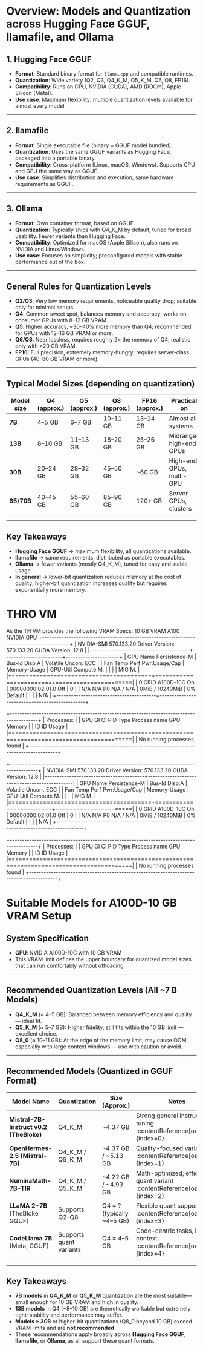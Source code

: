 # Overview: Models and Quantization across Hugging Face GGUF, llamafile, and Ollama

## 1. Hugging Face GGUF
- **Format**: Standard binary format for `llama.cpp` and compatible runtimes.  
- **Quantization**: Wide variety (Q2, Q3, Q4_K_M, Q5_K_M, Q6, Q8, FP16).  
- **Compatibility**: Runs on CPU, NVIDIA (CUDA), AMD (ROCm), Apple Silicon (Metal).  
- **Use case**: Maximum flexibility; multiple quantization levels available for almost every model.  

---

## 2. llamafile
- **Format**: Single executable file (binary + GGUF model bundled).  
- **Quantization**: Uses the same GGUF variants as Hugging Face, packaged into a portable binary.  
- **Compatibility**: Cross-platform (Linux, macOS, Windows). Supports CPU and GPU the same way as GGUF.  
- **Use case**: Simplifies distribution and execution; same hardware requirements as GGUF.  

---

## 3. Ollama
- **Format**: Own container format, based on GGUF.  
- **Quantization**: Typically ships with Q4_K_M by default, tuned for broad usability. Fewer variants than Hugging Face.  
- **Compatibility**: Optimized for macOS (Apple Silicon), also runs on NVIDIA and Linux/Windows.  
- **Use case**: Focuses on simplicity; preconfigured models with stable performance out of the box.  

---

## General Rules for Quantization Levels

- **Q2/Q3**: Very low memory requirements, noticeable quality drop; suitable only for minimal setups.  
- **Q4**: Common sweet spot, balances memory and accuracy; works on consumer GPUs with 8–12 GB VRAM.  
- **Q5**: Higher accuracy, ~30–40% more memory than Q4; recommended for GPUs with 12–16 GB VRAM or more.  
- **Q6/Q8**: Near lossless, requires roughly 2× the memory of Q4; realistic only with >20 GB VRAM.  
- **FP16**: Full precision, extremely memory-hungry; requires server-class GPUs (40–80 GB VRAM or more).  

---

## Typical Model Sizes (depending on quantization)

| Model size | Q4 (approx.) | Q5 (approx.) | Q8 (approx.) | FP16 (approx.) | Practical on              |
|------------|--------------|--------------|--------------|----------------|---------------------------|
| **7B**     | 4–5 GB       | 6–7 GB       | 10–11 GB     | 13–14 GB       | Almost all systems        |
| **13B**    | 8–10 GB      | 11–13 GB     | 18–20 GB     | 25–26 GB       | Midrange–high-end GPUs    |
| **30B**    | 20–24 GB     | 28–32 GB     | 45–50 GB     | ~60 GB         | High-end GPUs, multi-GPU  |
| **65/70B** | 40–45 GB     | 55–60 GB     | 85–90 GB     | 120+ GB        | Server GPUs, clusters     |

---

## Key Takeaways
- **Hugging Face GGUF** → maximum flexibility, all quantizations available.  
- **llamafile** → same requirements, distributed as portable executables.  
- **Ollama** → fewer variants (mostly Q4_K_M), tuned for easy and stable usage.  
- **In general** → lower-bit quantization reduces memory at the cost of quality; higher-bit quantization increases quality but requires exponentially more memory.


# THRO VM

As the TH VM provides the following VRAM Specs: 10 GB VRAM A100 NVIDIA GPU
+-----------------------------------------------------------------------------------------+
| NVIDIA-SMI 570.133.20             Driver Version: 570.133.20     CUDA Version: 12.8     |
|-----------------------------------------+------------------------+----------------------+
| GPU  Name                 Persistence-M | Bus-Id          Disp.A | Volatile Uncorr. ECC |
| Fan  Temp   Perf          Pwr:Usage/Cap |           Memory-Usage | GPU-Util  Compute M. |
|                                         |                        |               MIG M. |
|=========================================+========================+======================|
|   0  GRID A100D-10C                 On  |   00000000:02:01.0 Off |                    0 |
| N/A   N/A    P0            N/A  /  N/A  |       0MiB /  10240MiB |      0%      Default |
|                                         |                        |                  N/A |
+-----------------------------------------+------------------------+----------------------+

+-----------------------------------------------------------------------------------------+
| Processes:                                                                              |
|  GPU   GI   CI              PID   Type   Process name                        GPU Memory |
|        ID   ID                                                               Usage      |
|=========================================================================================|
|  No running processes found                                                             |
+-----------------------------------------------------------------------------------------+

+-----------------------------------------------------------------------------------------+
| NVIDIA-SMI 570.133.20 Driver Version: 570.133.20 CUDA Version: 12.8 |
|-----------------------------------------+------------------------+----------------------|
| GPU Name Persistence-M | Bus-Id Disp.A | Volatile Uncorr. ECC |
| Fan Temp Perf Pwr:Usage/Cap | Memory-Usage | GPU-Util Compute M. |
| | | MIG M. |
|=========================================+========================+======================|
| 0 GRID A100D-10C On | 00000000:02:01.0 Off | 0 |
| N/A N/A P0 N/A / N/A | 0MiB / 10240MiB | 0% Default |
| | | N/A |
+-----------------------------------------------------------------------------------------+

+-----------------------------------------------------------------------------------------+
| Processes: |
| GPU GI CI PID Type Process name GPU Memory |
| ID ID Usage |
|=========================================================================================|
| No running processes found |
+-----------------------------------------------------------------------------------------+


# Suitable Models for A100D-10 GB VRAM Setup

## System Specification
- **GPU**: NVIDIA A100D-10C with 10 GB VRAM
- This VRAM limit defines the upper boundary for quantized model sizes that can run comfortably without offloading.

---

##  Recommended Quantization Levels (All ~7 B Models)

- **Q4_K_M** (≈ 4–5 GB): Balanced between memory efficiency and quality — ideal fit.  
- **Q5_K_M** (≈ 5–7 GB): Higher fidelity, still fits within the 10 GB limit — excellent choice.  
- **Q8_0** (≈ 10–11 GB): At the edge of the memory limit; may cause OOM, especially with large context windows — use with caution or avoid.

---

## Recommended Models (Quantized in GGUF Format)

| Model Name                                 | Quantization | Size (Approx.)  | Notes                             |
|-------------------------------------------|--------------|------------------|-----------------------------------|
| **Mistral-7B-Instruct v0.2 (TheBloke)**   | Q4_K_M       | ~4.37 GB         | Strong general instruction tuning :contentReference[oaicite:0]{index=0} |
| **OpenHermes-2.5 (Mistral-7B)**            | Q4_K_M / Q5_K_M | ~4.37 GB / ~5.13 GB | Quality-focused variants :contentReference[oaicite:1]{index=1} |
| **NuminaMath-7B-TIR**                      | Q4_K_M / Q5_K_M | ~4.22 GB / ~4.93 GB | Math-optimized; efficient quant variant :contentReference[oaicite:2]{index=2} |
| **LLaMA 2-7B** (TheBloke GGUF)             | Supports Q2–Q8 | Q4 ≈ ? (typically ~4–5 GB) | Flexible quant support :contentReference[oaicite:3]{index=3} |
| **CodeLlama 7B** (Meta, GGUF)              | Supports quant variants | Q4 ≈ 4–5 GB | Code-centric tasks, large context :contentReference[oaicite:4]{index=4} |

---

## Key Takeaways

- **7B models** in **Q4_K_M** or **Q5_K_M** quantization are the most suitable—small enough for 10 GB VRAM and high in quality.
- **13B models** in Q4 (~8–10 GB) are theoretically workable but extremely tight; stability and performance may suffer.
- **Models ≥ 30B** or higher-bit quantizations (Q8_0 beyond 10 GB) exceed VRAM limits and are **not recommended**.
- These recommendations apply broadly across **Hugging Face GGUF**, **llamafile**, or **Ollama**, as all support these quant formats.


